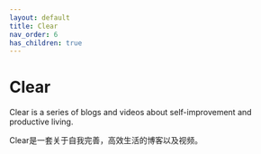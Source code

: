 ```yaml
---
layout: default
title: Clear
nav_order: 6
has_children: true
---
```

# Clear
Clear is a series of blogs and videos about self-improvement and productive living.  
  
Clear是一套关于自我完善，高效生活的博客以及视频。  